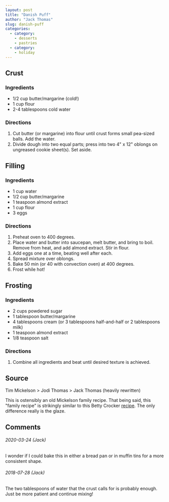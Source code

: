 ```yaml
---
layout: post
title: "Danish Puff"
author: "Jack Thomas"
slug: danish-puff
categories:
  - category:
    - desserts
    - pastries
  - category:
    - holiday
---
```


## Crust

### Ingredients

- 1/2 cup butter/margarine (cold!)
- 1 cup flour
- 2-4 tablespoons cold water

### Directions

1. Cut butter (or margarine) into flour until crust forms small pea-sized balls. Add the water.
2. Divide dough into two equal parts; press into two 4" x 12" oblongs on ungreased cookie sheet(s). Set aside.

## Filling

### Ingredients

- 1 cup water
- 1/2 cup butter/margarine
- 1 teaspoon almond extract
- 1 cup flour
- 3 eggs

### Directions

1. Preheat oven to 400 degrees.
2. Place water and butter into saucepan, melt butter, and bring to boil. Remove from heat, and add almond extract. Stir in flour.
3. Add eggs one at a time, beating well after each.
4. Spread mixture over oblongs.
5. Bake 50 min (or 40 with convection oven) at 400 degrees.
6. Frost while hot!

## Frosting

### Ingredients

- 2 cups powdered sugar
- 1 tablespoon butter/margarine
- 4 tablespoons cream (or 3 tablespoons half-and-half or 2 tablespoons milk)
- 1 teaspoon almond extract
- 1/8 teaspoon salt

### Directions

1. Combine all ingredients and beat until desired texture is achieved.

## Source

Tim Mickelson > Jodi Thomas > Jack Thomas (heavily rewritten)

This is ostensibly an old Mickelson family recipe. That being said, this "family recipe" is strikingly similar to this Betty Crocker [recipe](https://www.bettycrocker.com/recipes/danish-puff/eb777096-ceca-4e87-9d23-227659d088cd). The only difference really is the glaze.

## Comments

###### 2020-03-24 (Jack)

I wonder if I could bake this in either a bread pan or in muffin tins for a more consistent shape.

###### 2018-07-28 (Jack)

The two tablespoons of water that the crust calls for is probably enough. Just be more patient and continue mixing! 
